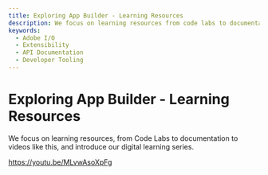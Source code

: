 ```yaml
---
title: Exploring App Builder - Learning Resources
description: We focus on learning resources from code labs to documentation to videos like this livestream and our upcoming digital learning series.   
keywords:
  - Adobe I/O
  - Extensibility
  - API Documentation
  - Developer Tooling  
---
```


# Exploring App Builder - Learning Resources

We focus on learning resources, from Code Labs to documentation to videos like this, and introduce our digital learning series.

<Embed slots="video"/>

<https://youtu.be/MLvwAsoXpFg>
